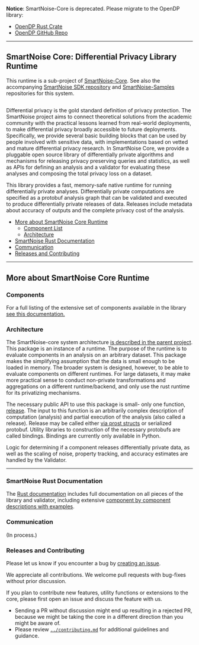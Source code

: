 **Notice**: SmartNoise-Core is deprecated. Please migrate to the OpenDP library:
- [OpenDP Rust Crate](https://crates.io/crates/opendp)
- [OpenDP GitHub Repo](https://github.com/opendp/opendp/)

----------------------------------------------------

## SmartNoise Core: Differential Privacy Library Runtime

This runtime is a sub-project of [SmartNoise-Core](https://github.com/opendp/smartnoise-core).
See also the accompanying [SmartNoise SDK repository](https://github.com/opendp/smartnoise-sdk) and [SmartNoise-Samples](https://github.com/opendp/smartnoise-samples) repositories for this system.

##

Differential privacy is the gold standard definition of privacy protection. The SmartNoise project aims to connect theoretical solutions from the academic community with the practical lessons learned from real-world deployments, to make differential privacy broadly accessible to future deployments. Specifically, we provide several basic building blocks that can be used by people involved with sensitive data, with implementations based on vetted and mature differential privacy research. In SmartNoise Core, we provide a pluggable open source library of differentially private algorithms and mechanisms for releasing privacy preserving queries and statistics, as well as APIs for defining an analysis and a validator for evaluating these analyses and composing the total privacy loss on a dataset.

This library provides a fast, memory-safe native runtime for running differentially private analyses. Differentially private computations are specified as a protobuf analysis graph that can be validated and executed to produce differentially private releases of data.
Releases include metadata about accuracy of outputs and the complete privacy cost of the analysis.


- [More about SmartNoise Core Runtime](#more-about-smartnoise-core-runtime)
  - [Component List](#components)
  - [Architecture](#architecture)
- [SmartNoise Rust Documentation](#smartnoise-rust-documentation)
- [Communication](#communication)
- [Releases and Contributing](#releases-and-contributing)

---

## More about SmartNoise Core Runtime

### Components

For a full listing of the extensive set of components available in the library [see this documentation.](https://opendp.github.io/smartnoise-core/doc/smartnoise_validator/docs/components/index.html)

### Architecture

The SmartNoise-core system architecture [is described in the parent project](https://github.com/opendp/smartnoise-core#Architecture).
This package is an instance of a runtime. The purpose of the runtime is to evaluate components in an analysis on an arbitrary dataset.
This package makes the simplifying assumption that the data is small enough to be loaded in memory.
The broader system is designed, however, to be able to evaluate components on different runtimes.
For large datasets, it may make more practical sense to conduct non-private transformations and aggregations on a different runtime/backend, and only use the rust runtime for its privatizing mechanisms.  

The necessary public API to use this package is small- only one function, [release](https://opendp.github.io/smartnoise-core/doc/smartnoise_runtime/index.html).
The input to this function is an arbitrarily complex description of computation (analysis) and partial execution of the analysis (also called a release).
Release may be called either [via prost structs](https://opendp.github.io/smartnoise-core/doc/smartnoise_runtime/proto/index.html) or serialized protobuf.
Utility libraries to construction of the necessary protobufs are called bindings. Bindings are currently only available in Python.

Logic for determining if a component releases differentially private data, as well as the scaling of noise, property tracking, and accuracy estimates are handled by the Validator.

---

### SmartNoise Rust Documentation

The [Rust documentation](https://opendp.github.io/smartnoise-core/) includes full documentation on all pieces of the library and validator, including extensive [component by component descriptions with examples](https://opendp.github.io/smartnoise-core/doc/smartnoise_runtime/components/index.html).

### Communication

(In process.)

### Releases and Contributing

Please let us know if you encounter a bug by [creating an issue](https://github.com/opendp/smartnoise-core/issues).

We appreciate all contributions. We welcome pull requests with bug-fixes without prior discussion.

If you plan to contribute new features, utility functions or extensions to the core, please first open an issue and discuss the feature with us.
  - Sending a PR without discussion might end up resulting in a rejected PR, because we might be taking the core in a different direction than you might be aware of.
  - Please review [`../contributing.md`](../contributing.md) for additional guidelines and guidance.
